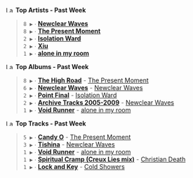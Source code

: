 <!--START_LASTFM_ARTISTS:{"period": "7day", "rows": 5}-->
<a href="https://last.fm" target="_blank"><img src="https://user-images.githubusercontent.com/17434202/215290617-e793598d-d7c9-428f-9975-156db1ba89cc.svg" alt="Last.fm Logo" width="18" height="13"/></a> **Top Artists - Past Week**

> `8 ▶️` ∙ **[Newclear Waves](https://www.last.fm/music/Newclear+Waves)**<br/>
> `8 ▶️` ∙ **[The Present Moment](https://www.last.fm/music/The+Present+Moment)**<br/>
> `2 ▶️` ∙ **[Isolation Ward](https://www.last.fm/music/Isolation+Ward)**<br/>
> `2 ▶️` ∙ **[Xiu](https://www.last.fm/music/Xiu)**<br/>
> `1 ▶️` ∙ **[alone in my room](https://www.last.fm/music/alone+in+my+room)**<br/>
<!--END_LASTFM_ARTISTS-->

<!--START_LASTFM_ALBUMS:{"period": "7day", "rows": 5}-->
<a href="https://last.fm" target="_blank"><img src="https://user-images.githubusercontent.com/17434202/215290617-e793598d-d7c9-428f-9975-156db1ba89cc.svg" alt="Last.fm Logo" width="18" height="13"/></a> **Top Albums - Past Week**

> `8 ▶️` ∙ **[The High Road](https://www.last.fm/music/The+Present+Moment/The+High+Road)** - [The Present Moment](https://www.last.fm/music/The+Present+Moment)<br/>
> `6 ▶️` ∙ **[Newclear Waves](https://www.last.fm/music/Newclear+Waves/Newclear+Waves)** - [Newclear Waves](https://www.last.fm/music/Newclear+Waves)<br/>
> `2 ▶️` ∙ **[Point Final](https://www.last.fm/music/Isolation+Ward/Point+Final)** - [Isolation Ward](https://www.last.fm/music/Isolation+Ward)<br/>
> `2 ▶️` ∙ **[Archive Tracks 2005-2009](https://www.last.fm/music/Newclear+Waves/Archive+Tracks+2005-2009)** - [Newclear Waves](https://www.last.fm/music/Newclear+Waves)<br/>
> `1 ▶️` ∙ **[Void Runner](https://www.last.fm/music/alone+in+my+room/Void+Runner)** - [alone in my room](https://www.last.fm/music/alone+in+my+room)<br/>
<!--END_LASTFM_ALBUMS-->

<!--START_LASTFM_TRACKS:{"period": "7day", "rows": 5}-->
<a href="https://last.fm" target="_blank"><img src="https://user-images.githubusercontent.com/17434202/215290617-e793598d-d7c9-428f-9975-156db1ba89cc.svg" alt="Last.fm Logo" width="18" height="13"/></a> **Top Tracks - Past Week**

> `5 ▶️` ∙ **[Candy O](https://www.last.fm/music/The+Present+Moment/_/Candy+O)** - [The Present Moment](https://www.last.fm/music/The+Present+Moment)<br/>
> `3 ▶️` ∙ **[Tishina](https://www.last.fm/music/Newclear+Waves/_/Tishina)** - [Newclear Waves](https://www.last.fm/music/Newclear+Waves)<br/>
> `1 ▶️` ∙ **[Void Runner](https://www.last.fm/music/alone+in+my+room/_/Void+Runner)** - [alone in my room](https://www.last.fm/music/alone+in+my+room)<br/>
> `1 ▶️` ∙ **[Spiritual Cramp (Creux Lies mix)](https://www.last.fm/music/Christian+Death/_/Spiritual+Cramp+(Creux+Lies+mix))** - [Christian Death](https://www.last.fm/music/Christian+Death)<br/>
> `1 ▶️` ∙ **[Lock and Key](https://www.last.fm/music/Cold+Showers/_/Lock+and+Key)** - [Cold Showers](https://www.last.fm/music/Cold+Showers)<br/>
<!--END_LASTFM_TRACKS-->